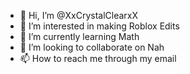 - 👋 Hi, I’m @XxCrystalClearxX
- 👀 I’m interested in making Roblox Edits
- 🌱 I’m currently learning Math
- 💞️ I’m looking to collaborate on Nah
- 📫 How to reach me through my email

<!---
XxCrystalClearxX/XxCrystalClearxX is a ✨ special ✨ repository because its `README.md` (this file) appears on your GitHub profile.
You can click the Preview link to take a look at your changes.
--->
